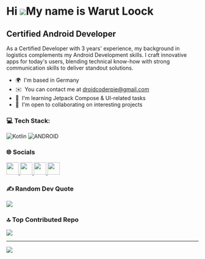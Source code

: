 # Hi ![](https://user-images.githubusercontent.com/18350557/176309783-0785949b-9127-417c-8b55-ab5a4333674e.gif)My name is Warut Loock

## Certified Android Developer

As a Certified Developer with 3 years' experience, my background in logistics complements my Android Development skills. I craft innovative apps for today's users, blending technical know-how with strong communication skills to deliver standout solutions.

- 🌍  I'm based in Germany
- ✉️  You can contact me at [droidcoderpie@gmail.com](mailto:droidcoderpie@gmail.com)
- 🧠  I'm learning Jetpack Compose & UI-related tasks
- 🤝  I'm open to collaborating on interesting projects

### 💻 Tech Stack:
![Kotlin](https://img.shields.io/badge/kotlin-%230095D5.svg?style=for-the-badge&logo=kotlin&logoColor=white) ![ANDROID](https://img.shields.io/badge/android-%2320232a.svg?style=for-the-badge&logo=android&logoColor=%a4c639) 
                    
### 🌐 Socials
                  
<p align="left">
  <a href="https://www.github.com/DevLoock" target="_blank" rel="noreferrer">
    <picture>
      <source media="(prefers-color-scheme: dark)" srcset="https://raw.githubusercontent.com/danielcranney/readme-generator/main/public/icons/socials/github-dark.svg" />
      <source media="(prefers-color-scheme: light)" srcset="https://raw.githubusercontent.com/danielcranney/readme-generator/main/public/icons/socials/github.svg" />
      <img src="https://raw.githubusercontent.com/danielcranney/readme-generator/main/public/icons/socials/github.svg" width="32" height="32" />
    </picture>
  </a>
  <!-- Please replace 'undefined' with the correct link for the dark mode icon for Instagram and LinkedIn. -->
  <a href="http://www.instagram.com/warut_loock" target="_blank" rel="noreferrer">
    <img src="https://raw.githubusercontent.com/danielcranney/readme-generator/main/public/icons/socials/instagram.svg" width="32" height="32" />
  </a>
  <a href="https://www.linkedin.com/in/warut-loock-67b315228" target="_blank" rel="noreferrer">
    <img src="https://raw.githubusercontent.com/danielcranney/readme-generator/main/public/icons/socials/linkedin.svg" width="32" height="32" />
  </a>
  <a href="https://www.youtube.com/@devloock" target="_blank" rel="noreferrer">
    <img src="https://raw.githubusercontent.com/danielcranney/readme-generator/main/public/icons/socials/youtube.svg" width="32" height="32" />
  </a>
</p>


### ✍️ Random Dev Quote
![](https://quotes-github-readme.vercel.app/api?type=horizontal&theme=merko)

### 🔝 Top Contributed Repo
![](https://github-contributor-stats.vercel.app/api?username=DevLoock&limit=5&theme=dark&combine_all_yearly_contributions=true)

---
[![](https://visitcount.itsvg.in/api?id=DevLoock&icon=3&color=8)](https://visitcount.itsvg.in)

<!-- Proudly created with GPRM ( https://gprm.itsvg.in ) -->
